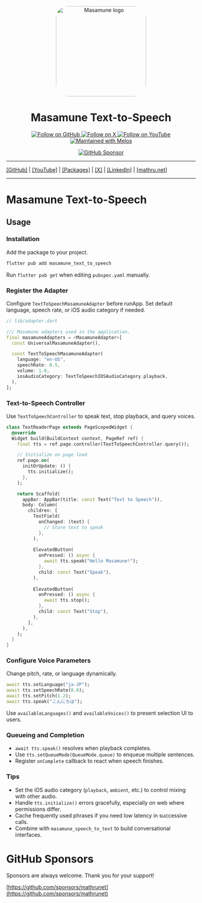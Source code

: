<p align="center">
  <a href="https://mathru.net">
    <img width="240px" src="https://raw.githubusercontent.com/mathrunet/flutter_masamune/master/.github/images/icon.png" alt="Masamune logo" style="border-radius: 32px"s><br/>
  </a>
  <h1 align="center">Masamune Text-to-Speech</h1>
</p>

<p align="center">
  <a href="https://github.com/mathrunet">
    <img src="https://img.shields.io/static/v1?label=GitHub&message=Follow&logo=GitHub&color=333333&link=https://github.com/mathrunet" alt="Follow on GitHub" />
  </a>
  <a href="https://x.com/mathru">
    <img src="https://img.shields.io/static/v1?label=@mathru&message=Follow&logo=X&color=0F1419&link=https://x.com/mathru" alt="Follow on X" />
  </a>
  <a href="https://www.youtube.com/c/mathrunetchannel">
    <img src="https://img.shields.io/static/v1?label=YouTube&message=Follow&logo=YouTube&color=FF0000&link=https://www.youtube.com/c/mathrunetchannel" alt="Follow on YouTube" />
  </a>
  <a href="https://github.com/invertase/melos">
    <img src="https://img.shields.io/static/v1?label=maintained%20with&message=melos&color=FF1493&link=https://github.com/invertase/melos" alt="Maintained with Melos" />
  </a>
</p>

<p align="center">
  <a href="https://github.com/sponsors/mathrunet"><img src="https://img.shields.io/static/v1?label=Sponsor&message=%E2%9D%A4&logo=GitHub&color=ff69b4&link=https://github.com/sponsors/mathrunet" alt="GitHub Sponsor" /></a>
</p>

---

[[GitHub]](https://github.com/mathrunet) | [[YouTube]](https://www.youtube.com/c/mathrunetchannel) | [[Packages]](https://pub.dev/publishers/mathru.net/packages) | [[X]](https://x.com/mathru) | [[LinkedIn]](https://www.linkedin.com/in/mathrunet/) | [[mathru.net]](https://mathru.net)

---

# Masamune Text-to-Speech

## Usage

### Installation

Add the package to your project.

```bash
flutter pub add masamune_text_to_speech
```

Run `flutter pub get` when editing `pubspec.yaml` manually.

### Register the Adapter

Configure `TextToSpeechMasamuneAdapter` before runApp. Set default language, speech rate, or iOS audio category if needed.

```dart
// lib/adapter.dart

/// Masamune adapters used in the application.
final masamuneAdapters = <MasamuneAdapter>[
  const UniversalMasamuneAdapter(),

  const TextToSpeechMasamuneAdapter(
    language: "en-US",
    speechRate: 0.5,
    volume: 1.0,
    iosAudioCategory: TextToSpeechIOSAudioCategory.playback,
  ),
];
```

### Text-to-Speech Controller

Use `TextToSpeechController` to speak text, stop playback, and query voices.

```dart
class TextReaderPage extends PageScopedWidget {
  @override
  Widget build(BuildContext context, PageRef ref) {
    final tts = ref.page.controller(TextToSpeechController.query());

    // Initialize on page load
    ref.page.on(
      initOrUpdate: () {
        tts.initialize();
      },
    );

    return Scaffold(
      appBar: AppBar(title: const Text("Text to Speech")),
      body: Column(
        children: [
          TextField(
            onChanged: (text) {
              // Store text to speak
            },
          ),
          
          ElevatedButton(
            onPressed: () async {
              await tts.speak("Hello Masamune!");
            },
            child: const Text("Speak"),
          ),
          
          ElevatedButton(
            onPressed: () async {
              await tts.stop();
            },
            child: const Text("Stop"),
          ),
        ],
      ),
    );
  }
}
```

### Configure Voice Parameters

Change pitch, rate, or language dynamically.

```dart
await tts.setLanguage("ja-JP");
await tts.setSpeechRate(0.6);
await tts.setPitch(1.2);
await tts.speak("こんにちは");
```

Use `availableLanguages()` and `availableVoices()` to present selection UI to users.

### Queueing and Completion

- `await tts.speak()` resolves when playback completes.
- Use `tts.setQueueMode(QueueMode.queue)` to enqueue multiple sentences.
- Register `onComplete` callback to react when speech finishes.

### Tips

- Set the iOS audio category (`playback`, `ambient`, etc.) to control mixing with other audio.
- Handle `tts.initialize()` errors gracefully, especially on web where permissions differ.
- Cache frequently used phrases if you need low latency in successive calls.
- Combine with `masamune_speech_to_text` to build conversational interfaces.

# GitHub Sponsors

Sponsors are always welcome. Thank you for your support!

[https://github.com/sponsors/mathrunet](https://github.com/sponsors/mathrunet)
